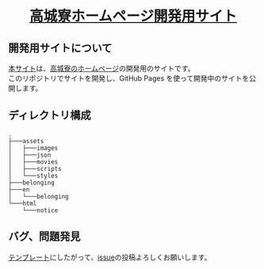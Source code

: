 <div align="center">
<a href="https://takajodormitory.github.io/HomePage/">

# 高城寮ホームページ開発用サイト

</a>

</div>

## 開発用サイトについて

[本サイト](https://takajodormitory.github.io/HomePage/index.html)は、[高城寮のホームページ](https://www.tokuyama.ac.jp/dormitory/)の開発用のサイトです。  
このリポジトリでサイトを開発し、GitHub Pages を使って開発中のサイトを公開します。

## ディレクトリ構成

```
.
├───assets
│   ├───images
│   ├───json
│   ├───movies
│   ├───scripts
│   └───styles
├───belonging
├───en
│   └───belonging
└───html
    └───notice
```
## バグ、問題発見

[テンプレート](https://github.com/TakajoDormitory/HomePage/issues/new/choose)にしたがって、[issue](https://github.com/TakajoDormitory/HomePage/issues)の投稿よろしくお願いします。
